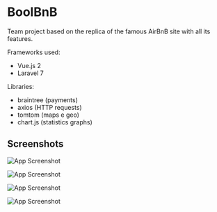 # BoolBnB

Team project based on the replica of the famous AirBnB site with all its features.

Frameworks used:

- Vue.js 2
- Laravel 7

Libraries:

- braintree (payments)
- axios (HTTP requests)
- tomtom (maps e geo)
- chart.js (statistics graphs)



## Screenshots

![App Screenshot](https://i.ibb.co/SRyFgCm/Schermata-2022-07-03-alle-18-37-45.png)

![App Screenshot](https://i.ibb.co/9VmhCMY/Schermata-2022-07-03-alle-18-38-48.png)

![App Screenshot](https://i.ibb.co/YpXTwvz/Schermata-2022-07-03-alle-18-39-48.png)

![App Screenshot](https://i.ibb.co/v4GTpyc/Schermata-2022-07-03-alle-18-40-09.png)
